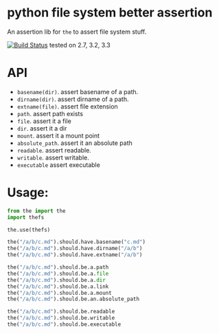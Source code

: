 # python file system better assertion

An assertion lib for `the` to assert file system stuff.

[![Build Status](https://travis-ci.org/the-py/the-fs.png)](https://travis-ci.org/the-py/the-fs)
tested on 2.7, 3.2, 3.3


# API
* `basename(dir)`. assert basename of a path.
* `dirname(dir)`. assert dirname of a path.
* `extname(file)`. assert file extension
* `path`. assert path exists
* `file`. assert it a file
* `dir`. assert it a dir
* `mount`. assert it a mount point
* `absolute_path`. assert it an absolute path
* `readable`. assert readable.
* `writable`. assert writable.
* `executable` assert executable

# Usage:
```python
from the import the
import thefs

the.use(thefs)

the("/a/b/c.md").should.have.basename("c.md")
the("/a/b/c.md").should.have.dirname("/a/b")
the("/a/b/c.md").should.have.extname("/a/b")

the("/a/b/c.md").should.be.a.path
the("/a/b/c.md").should.be.a.file
the("/a/b/c.md").should.be.a.dir
the("/a/b/c.md").should.be.a.link
the("/a/b/c.md").should.be.a.mount
the("/a/b/c.md").should.be.an.absolute_path

the("/a/b/c.md").should.be.readable
the("/a/b/c.md").should.be.writable
the("/a/b/c.md").should.be.executable
```
